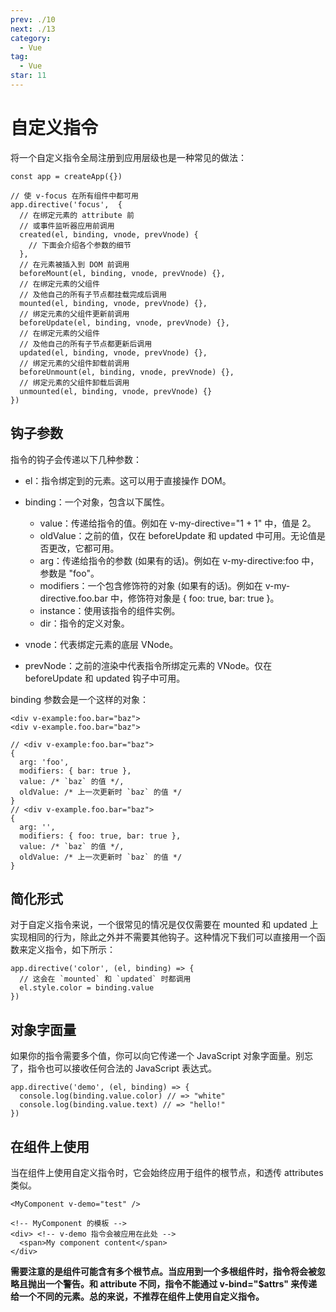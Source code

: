 ```yaml
---
prev: ./10
next: ./13
category:
  - Vue
tag:
  - Vue
star: 11
---
```


# 自定义指令

将一个自定义指令全局注册到应用层级也是一种常见的做法：

```js:no-line-numbers
const app = createApp({})

// 使 v-focus 在所有组件中都可用
app.directive('focus',  {
  // 在绑定元素的 attribute 前
  // 或事件监听器应用前调用
  created(el, binding, vnode, prevVnode) {
    // 下面会介绍各个参数的细节
  },
  // 在元素被插入到 DOM 前调用
  beforeMount(el, binding, vnode, prevVnode) {},
  // 在绑定元素的父组件
  // 及他自己的所有子节点都挂载完成后调用
  mounted(el, binding, vnode, prevVnode) {},
  // 绑定元素的父组件更新前调用
  beforeUpdate(el, binding, vnode, prevVnode) {},
  // 在绑定元素的父组件
  // 及他自己的所有子节点都更新后调用
  updated(el, binding, vnode, prevVnode) {},
  // 绑定元素的父组件卸载前调用
  beforeUnmount(el, binding, vnode, prevVnode) {},
  // 绑定元素的父组件卸载后调用
  unmounted(el, binding, vnode, prevVnode) {}
})
```

## 钩子参数

指令的钩子会传递以下几种参数：

- el：指令绑定到的元素。这可以用于直接操作 DOM。
- binding：一个对象，包含以下属性。

  - value：传递给指令的值。例如在 v-my-directive="1 + 1" 中，值是 2。
  - oldValue：之前的值，仅在 beforeUpdate 和 updated 中可用。无论值是否更改，它都可用。
  - arg：传递给指令的参数 (如果有的话)。例如在 v-my-directive:foo 中，参数是 "foo"。
  - modifiers：一个包含修饰符的对象 (如果有的话)。例如在 v-my-directive.foo.bar 中，修饰符对象是 { foo: true, bar: true }。
  - instance：使用该指令的组件实例。
  - dir：指令的定义对象。

- vnode：代表绑定元素的底层 VNode。
- prevNode：之前的渲染中代表指令所绑定元素的 VNode。仅在 beforeUpdate 和 updated 钩子中可用。

binding 参数会是一个这样的对象：

```html:no-line-numbers
<div v-example:foo.bar="baz">
<div v-example.foo.bar="baz">
```

```js:no-line-numbers
// <div v-example:foo.bar="baz">
{
  arg: 'foo',
  modifiers: { bar: true },
  value: /* `baz` 的值 */,
  oldValue: /* 上一次更新时 `baz` 的值 */
}
// <div v-example.foo.bar="baz">
{
  arg: '',
  modifiers: { foo: true, bar: true },
  value: /* `baz` 的值 */,
  oldValue: /* 上一次更新时 `baz` 的值 */
}
```

## 简化形式

对于自定义指令来说，一个很常见的情况是仅仅需要在 mounted 和 updated 上实现相同的行为，除此之外并不需要其他钩子。这种情况下我们可以直接用一个函数来定义指令，如下所示：

```js:no-line-numbers
app.directive('color', (el, binding) => {
  // 这会在 `mounted` 和 `updated` 时都调用
  el.style.color = binding.value
})
```

## 对象字面量

如果你的指令需要多个值，你可以向它传递一个 JavaScript 对象字面量。别忘了，指令也可以接收任何合法的 JavaScript 表达式。

```js:no-line-numbers
app.directive('demo', (el, binding) => {
  console.log(binding.value.color) // => "white"
  console.log(binding.value.text) // => "hello!"
})
```

## 在组件上使用

当在组件上使用自定义指令时，它会始终应用于组件的根节点，和透传 attributes 类似。

```vue:no-line-numbers
<MyComponent v-demo="test" />
```

```html:no-line-numbers
<!-- MyComponent 的模板 -->
<div> <!-- v-demo 指令会被应用在此处 -->
  <span>My component content</span>
</div>
```

**需要注意的是组件可能含有多个根节点。当应用到一个多根组件时，指令将会被忽略且抛出一个警告。和 attribute 不同，指令不能通过 v-bind="$attrs" 来传递给一个不同的元素。总的来说，不推荐在组件上使用自定义指令。**
